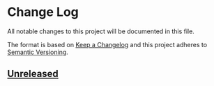 # Change Log
All notable changes to this project will be documented in this file.

The format is based on [Keep a Changelog](http://keepachangelog.com/)
and this project adheres to [Semantic Versioning](http://semver.org/).

## [Unreleased]


[Unreleased]: https://github.com/pascalduez/scassonade/compare/0.1.0...HEAD

